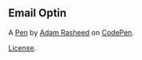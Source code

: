 Email Optin
-----------


A [Pen](https://codepen.io/adamrasheed/pen/QjJYMr) by [Adam Rasheed](https://codepen.io/adamrasheed) on [CodePen](https://codepen.io).

[License](https://codepen.io/adamrasheed/pen/QjJYMr/license).